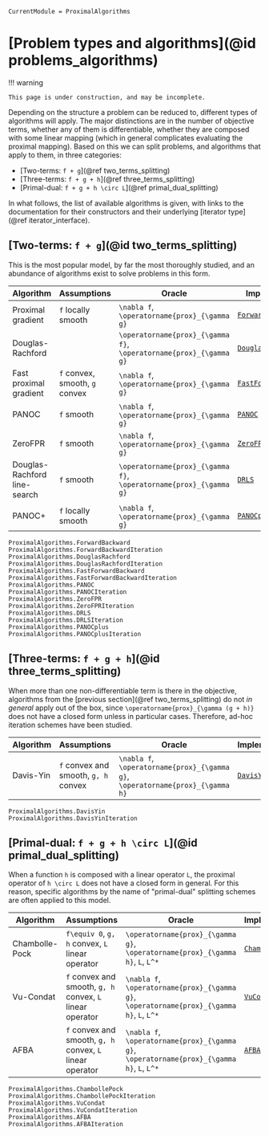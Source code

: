 ```@meta
CurrentModule = ProximalAlgorithms
```
# [Problem types and algorithms](@id problems_algorithms)

!!! warning

    This page is under construction, and may be incomplete.

Depending on the structure a problem can be reduced to, different types of algorithms will apply.
The major distinctions are in the number of objective terms, whether any of them is differentiable,
whether they are composed with some linear mapping (which in general complicates evaluating the proximal mapping).
Based on this we can split problems, and algorithms that apply to them, in three categories:
- [Two-terms: ``f + g``](@ref two_terms_splitting)
- [Three-terms: ``f + g + h``](@ref three_terms_splitting)
- [Primal-dual: ``f + g + h \circ L``](@ref primal_dual_splitting)

In what follows, the list of available algorithms is given, with links to the documentation for their constructors
and their underlying [iterator type](@ref iterator_interface).

## [Two-terms: ``f + g``](@id two_terms_splitting)

This is the most popular model, by far the most thoroughly studied, and an abundance of algorithms exist to solve problems in this form.

Algorithm | Assumptions | Oracle | Implementation | References
----------|-------------|--------|----------------|-----------
Proximal gradient | ``f`` locally smooth | ``\nabla f``, ``\operatorname{prox}_{\gamma g}`` | [`ForwardBackward`](@ref) | [Lions1979](@cite), [DeMarchi2024](@cite)
Douglas-Rachford | | ``\operatorname{prox}_{\gamma f}``, ``\operatorname{prox}_{\gamma g}`` | [`DouglasRachford`](@ref) | [Eckstein1992](@cite)
Fast proximal gradient | ``f`` convex, smooth, ``g`` convex | ``\nabla f``, ``\operatorname{prox}_{\gamma g}`` | [`FastForwardBackward`](@ref) | [Tseng2008](@cite), [Beck2009](@cite)
PANOC | ``f`` smooth | ``\nabla f``, ``\operatorname{prox}_{\gamma g}`` | [`PANOC`](@ref) | [Stella2017](@cite)
ZeroFPR | ``f`` smooth | ``\nabla f``, ``\operatorname{prox}_{\gamma g}`` | [`ZeroFPR`](@ref) | [Themelis2018](@cite)
Douglas-Rachford line-search | ``f`` smooth | ``\operatorname{prox}_{\gamma f}``, ``\operatorname{prox}_{\gamma g}`` | [`DRLS`](@ref) | [Themelis2022](@cite)
PANOC+ | ``f`` locally smooth | ``\nabla f``, ``\operatorname{prox}_{\gamma g}`` | [`PANOCplus`](@ref) | [DeMarchi2022](@cite)

```@docs
ProximalAlgorithms.ForwardBackward
ProximalAlgorithms.ForwardBackwardIteration
ProximalAlgorithms.DouglasRachford
ProximalAlgorithms.DouglasRachfordIteration
ProximalAlgorithms.FastForwardBackward
ProximalAlgorithms.FastForwardBackwardIteration
ProximalAlgorithms.PANOC
ProximalAlgorithms.PANOCIteration
ProximalAlgorithms.ZeroFPR
ProximalAlgorithms.ZeroFPRIteration
ProximalAlgorithms.DRLS
ProximalAlgorithms.DRLSIteration
ProximalAlgorithms.PANOCplus
ProximalAlgorithms.PANOCplusIteration
```

## [Three-terms: ``f + g + h``](@id three_terms_splitting)

When more than one non-differentiable term is there in the objective, algorithms from the [previous section](@ref two_terms_splitting)
do not *in general* apply out of the box, since ``\operatorname{prox}_{\gamma (g + h)}`` does not have a closed form unless in particular cases.
Therefore, ad-hoc iteration schemes have been studied.

Algorithm | Assumptions | Oracle | Implementation | References
----------|-------------|--------|----------------|-----------
Davis-Yin | ``f`` convex and smooth, ``g, h`` convex | ``\nabla f``, ``\operatorname{prox}_{\gamma g}``, ``\operatorname{prox}_{\gamma h}`` | [`DavisYin`](@ref) | [Davis2017](@cite) 

```@docs
ProximalAlgorithms.DavisYin
ProximalAlgorithms.DavisYinIteration
```

## [Primal-dual: ``f + g + h \circ L``](@id primal_dual_splitting)

When a function ``h`` is composed with a linear operator ``L``, the proximal operator of ``h \circ L`` does not have a closed form in general.
For this reason, specific algorithms by the name of "primal-dual" splitting schemes are often applied to this model.

Algorithm | Assumptions | Oracle | Implementation | References
----------|-------------|--------|----------------|-----------
Chambolle-Pock | ``f\equiv 0``, ``g, h`` convex, ``L`` linear operator | ``\operatorname{prox}_{\gamma g}``, ``\operatorname{prox}_{\gamma h}``, ``L``, ``L^*`` | [`ChambollePock`](@ref) | [Chambolle2011](@cite)
Vu-Condat | ``f`` convex and smooth, ``g, h`` convex, ``L`` linear operator | ``\nabla f``, ``\operatorname{prox}_{\gamma g}``, ``\operatorname{prox}_{\gamma h}``, ``L``, ``L^*`` | [`VuCondat`](@ref) | [Vu2013](@cite), [Condat2013](@cite)
AFBA      | ``f`` convex and smooth, ``g, h`` convex, ``L`` linear operator | ``\nabla f``, ``\operatorname{prox}_{\gamma g}``, ``\operatorname{prox}_{\gamma h}``, ``L``, ``L^*`` | [`AFBA`](@ref) | [Latafat2017](@cite)

```@docs
ProximalAlgorithms.ChambollePock
ProximalAlgorithms.ChambollePockIteration
ProximalAlgorithms.VuCondat
ProximalAlgorithms.VuCondatIteration
ProximalAlgorithms.AFBA
ProximalAlgorithms.AFBAIteration
```
